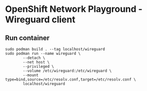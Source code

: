# OpenShift Network Playground - Wireguard client

## Run container
```
sudo podman build . --tag localhost/wireguard
sudo podman run --name wireguard \
		--detach \
		--net host \
		--privileged \
		--volume /etc/wireguard:/etc/wireguard \
		--mount type=bind,source=/etc/resolv.conf,target=/etc/resolv.conf \
		localhost/wireguard
```
